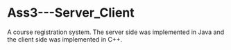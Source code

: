 # Ass3---Server_Client
A course registration system. The server side was implemented in Java and the client side was implemented in C++.
